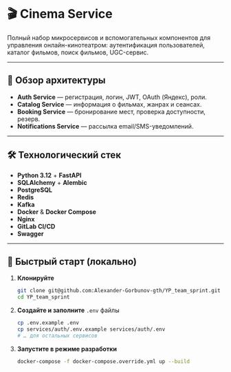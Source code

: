 # 🎬 Cinema Service

Полный набор микросервисов и вспомогательных компонентов для управления онлайн-кинотеатром: аутентификация пользователей, каталог фильмов, поиск фильмов, UGC-сервис.

---

## 📐 Обзор архитектуры

- **Auth Service** — регистрация, логин, JWT, OAuth (Яндекс), роли.  
- **Catalog Service** — информация о фильмах, жанрах и сеансах.  
- **Booking Service** — бронирование мест, проверка доступности, резерв.  
- **Notifications Service** — рассылка email/SMS-уведомлений.

---

## 🛠️ Технологический стек

- **Python 3.12** + **FastAPI**  
- **SQLAlchemy** + **Alembic**  
- **PostgreSQL**  
- **Redis**  
- **Kafka**
- **Docker** & **Docker Compose**  
- **Nginx** 
- **GitLab CI/CD**  
- **Swagger** 

---
## 🚀 Быстрый старт (локально)

1. **Клонируйте**  
   ```bash
   git clone git@github.com:Alexander-Gorbunov-gth/YP_team_sprint.git
   cd YP_team_sprint
   ```

2. **Создайте и заполните** `.env` файлы  
   ```bash
   cp .env.example .env
   cp services/auth/.env.example services/auth/.env
   # … для остальных сервисов
   ```

3. **Запустите в режиме разработки**  
   ```bash
   docker-compose -f docker-compose.override.yml up --build
   ```
